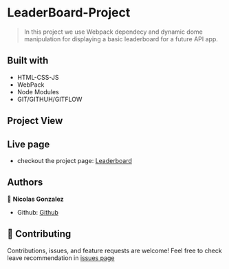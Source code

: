 # LeaderBoard-Project
> In this project we use Webpack dependecy and dynamic dome manipulation
for displaying a basic leaderboard for a future API app.

## Built with
* HTML-CSS-JS
* WebPack
* Node Modules
* GIT/GITHUH/GITFLOW

## Project View


## Live page
- checkout the project page: [Leaderboard]()

## Authors

👤 **Nicolas Gonzalez**
- Github: [Github](https://github.com/Nicolaswg)

## 🤝 Contributing


Contributions, issues, and feature requests are welcome!
Feel free to check leave recommendation in [issues page](https://github.com/Nicolaswg/LeaderBoard-Project/issues)

